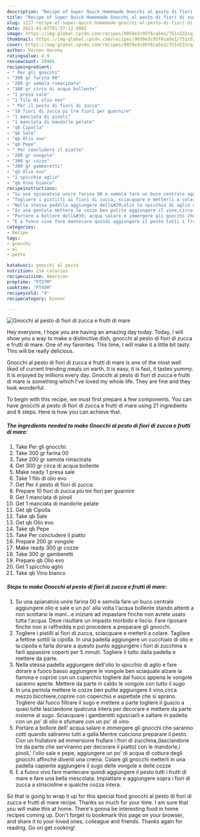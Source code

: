 ```yaml
---
description: "Recipe of Super Quick Homemade Gnocchi al pesto di fiori di zucca e frutti di mare"
title: "Recipe of Super Quick Homemade Gnocchi al pesto di fiori di zucca e frutti di mare"
slug: 1127-recipe-of-super-quick-homemade-gnocchi-al-pesto-di-fiori-di-zucca-e-frutti-di-mare
date: 2021-01-07T01:57:13.090Z
image: https://img-global.cpcdn.com/recipes/9059e3c95f6ca5e1/751x532cq70/gnocchi-al-pesto-di-fiori-di-zucca-e-frutti-di-mare-recipe-main-photo.jpg
thumbnail: https://img-global.cpcdn.com/recipes/9059e3c95f6ca5e1/751x532cq70/gnocchi-al-pesto-di-fiori-di-zucca-e-frutti-di-mare-recipe-main-photo.jpg
cover: https://img-global.cpcdn.com/recipes/9059e3c95f6ca5e1/751x532cq70/gnocchi-al-pesto-di-fiori-di-zucca-e-frutti-di-mare-recipe-main-photo.jpg
author: Vernon Harvey
ratingvalue: 4.9
reviewcount: 30966
recipeingredient:
- " Per gli gnocchi"
- "300 gr farina 00"
- "200 gr semola rimacinata"
- "300 gr circa di acqua bollente"
- "1 presa sale"
- "1 filo di olio evo"
- " Per il pesto di fiori di zucca"
- "10 fiori di zucca pi tre fiori per guarnire"
- "1 manciata di pinoli"
- "1 manciata di mandorle pelate"
- "qb Cipolla"
- "qb Sale"
- "qb Olio evo"
- "qb Pepe"
- " Per concludere il piatto"
- "200 gr vongole"
- "300 gr cozze"
- "300 gr gamberetti"
- "qb Olio evo"
- "1 spicchio aglio"
- "qb Vino bianco"
recipeinstructions:
- "Su una spianatoia unire farina 00 e semola fare un buco centrale aggiungere olio e sale e un po&#39; alla volta l&#39;acqua bollente stando attenti a non scottarsi le mani...e iniziare ad impastare finche non avrete usato tutta l&#39;acqua. Deve risultare un impasto morbido e liscio. Fare riposare finche non si raffredda e poi procedere a preparare gli gnocchi."
- "Togliere i pistilli ai fiori di zucca, sciacquare e metterli a colare. Tagliare a fettine sottili la cipolla. In una padella aggiungere un cucchiaio di olio e la cipolla e farla dorare a questo punto aggiungere i fiori di zucchina e farli appassire coperti per 5 minuti. Togliere il tutto dalla padella e mettere da parte."
- "Nella stessa padella aggiungere dell&#39;olio lo spicchio di aglio e fare dorare a fuoco basso aggiungere le vongole ben sciaquate alzare la fiamma e coprire con un coperchio togliere dal fuoco appena le vongole saranno aperte. Mettere da parte in caldo le vongole con tutto il sugo"
- "In una pentola mettere le cozze ben pulite aggiungere il vino,circa mezzo bicchiere,coprire con coperchio e aspettate che si aprano. Togliere dal fuoco filtrare il sugo e mettere a parte togliere il guscio a quasi tutte lasciandone qualcuna intera per decorare e mettere da parte insieme al sugo. Sciacquare i gamberetti sgusciarli e saltare in padella con un po&#39; di olio e sfumare con un po&#39; di vino"
- "Portare a bollore dell&#39; acqua salare e immergere gli gnocchi che saranno cotti quando saliranno tutti a galla.Mentre cuociono preparare il pesto. Con un frullatore ad immersione frullare i fiori di zucchina,(lasciandone tre da parte che serviranno per decorare il piatto) con le mandorle,i pinoli,&#39; l&#39;olio sale e pepe, aggiungere un po&#39; di acqua di cottura degli gnocchi affinché diventi una crema. Colare gli gnocchi metterli in una padella capiente aggiungere il sugo delle vongole e delle cozze"
- "E a fuoco vivo fare mantecare quindi aggiungere il pesto tutti i frutti di mare e fare una bella mescolata. Impiattare e aggiungere sopra i fiori di zucca a striscioline e qualche cozza intera."
categories:
- Recipe
tags:
- gnocchi
- al
- pesto

katakunci: gnocchi al pesto 
nutrition: 214 calories
recipecuisine: American
preptime: "PT27M"
cooktime: "PT45M"
recipeyield: "4"
recipecategory: Dinner

---
```



![Gnocchi al pesto di fiori di zucca e frutti di mare](https://img-global.cpcdn.com/recipes/9059e3c95f6ca5e1/751x532cq70/gnocchi-al-pesto-di-fiori-di-zucca-e-frutti-di-mare-recipe-main-photo.jpg)

Hey everyone, I hope you are having an amazing day today. Today, I will show you a way to make a distinctive dish, gnocchi al pesto di fiori di zucca e frutti di mare. One of my favorites. This time, I will make it a little bit tasty. This will be really delicious.

Gnocchi al pesto di fiori di zucca e frutti di mare is one of the most well liked of current trending meals on earth. It is easy, it is fast, it tastes yummy. It is enjoyed by millions every day. Gnocchi al pesto di fiori di zucca e frutti di mare is something which I've loved my whole life. They are fine and they look wonderful.




To begin with this recipe, we must first prepare a few components. You can have gnocchi al pesto di fiori di zucca e frutti di mare using 21 ingredients and 6 steps. Here is how you can achieve that.

<!--inarticleads1-->

##### The ingredients needed to make Gnocchi al pesto di fiori di zucca e frutti di mare:

1. Take  Per gli gnocchi:
1. Take 300 gr farina 00
1. Take 200 gr semola rimacinata
1. Get 300 gr circa di acqua bollente
1. Make ready 1 presa sale
1. Take 1 filo di olio evo
1. Get  Per il pesto di fiori di zucca:
1. Prepare 10 fiori di zucca più tre fiori per guarnire
1. Get 1 manciata di pinoli
1. Get 1 manciata di mandorle pelate
1. Get qb Cipolla
1. Take qb Sale
1. Get qb Olio evo
1. Take qb Pepe
1. Take  Per concludere il piatto
1. Prepare 200 gr vongole
1. Make ready 300 gr cozze
1. Take 300 gr gamberetti
1. Prepare qb Olio evo
1. Get 1 spicchio aglio
1. Take qb Vino bianco




<!--inarticleads2-->

##### Steps to make Gnocchi al pesto di fiori di zucca e frutti di mare:

1. Su una spianatoia unire farina 00 e semola fare un buco centrale aggiungere olio e sale e un po&#39; alla volta l&#39;acqua bollente stando attenti a non scottarsi le mani...e iniziare ad impastare finche non avrete usato tutta l&#39;acqua. Deve risultare un impasto morbido e liscio. Fare riposare finche non si raffredda e poi procedere a preparare gli gnocchi.
1. Togliere i pistilli ai fiori di zucca, sciacquare e metterli a colare. Tagliare a fettine sottili la cipolla. In una padella aggiungere un cucchiaio di olio e la cipolla e farla dorare a questo punto aggiungere i fiori di zucchina e farli appassire coperti per 5 minuti. Togliere il tutto dalla padella e mettere da parte.
1. Nella stessa padella aggiungere dell&#39;olio lo spicchio di aglio e fare dorare a fuoco basso aggiungere le vongole ben sciaquate alzare la fiamma e coprire con un coperchio togliere dal fuoco appena le vongole saranno aperte. Mettere da parte in caldo le vongole con tutto il sugo
1. In una pentola mettere le cozze ben pulite aggiungere il vino,circa mezzo bicchiere,coprire con coperchio e aspettate che si aprano. Togliere dal fuoco filtrare il sugo e mettere a parte togliere il guscio a quasi tutte lasciandone qualcuna intera per decorare e mettere da parte insieme al sugo. Sciacquare i gamberetti sgusciarli e saltare in padella con un po&#39; di olio e sfumare con un po&#39; di vino
1. Portare a bollore dell&#39; acqua salare e immergere gli gnocchi che saranno cotti quando saliranno tutti a galla.Mentre cuociono preparare il pesto. Con un frullatore ad immersione frullare i fiori di zucchina,(lasciandone tre da parte che serviranno per decorare il piatto) con le mandorle,i pinoli,&#39; l&#39;olio sale e pepe, aggiungere un po&#39; di acqua di cottura degli gnocchi affinché diventi una crema. Colare gli gnocchi metterli in una padella capiente aggiungere il sugo delle vongole e delle cozze
1. E a fuoco vivo fare mantecare quindi aggiungere il pesto tutti i frutti di mare e fare una bella mescolata. Impiattare e aggiungere sopra i fiori di zucca a striscioline e qualche cozza intera.




So that is going to wrap it up for this special food gnocchi al pesto di fiori di zucca e frutti di mare recipe. Thanks so much for your time. I am sure that you will make this at home. There's gonna be interesting food in home recipes coming up. Don't forget to bookmark this page on your browser, and share it to your loved ones, colleague and friends. Thanks again for reading. Go on get cooking!
